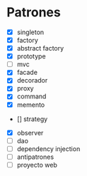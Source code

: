 # Patrones

- [x] singleton
- [x] factory
- [x] abstract factory
- [x] prototype
- [ ] mvc
- [x] facade
- [x] decorador
- [x] proxy
- [x] command
- [x] memento
- [] strategy
- [x] observer
- [ ] dao
- [ ] dependency injection
- [ ] antipatrones
- [ ] proyecto web
